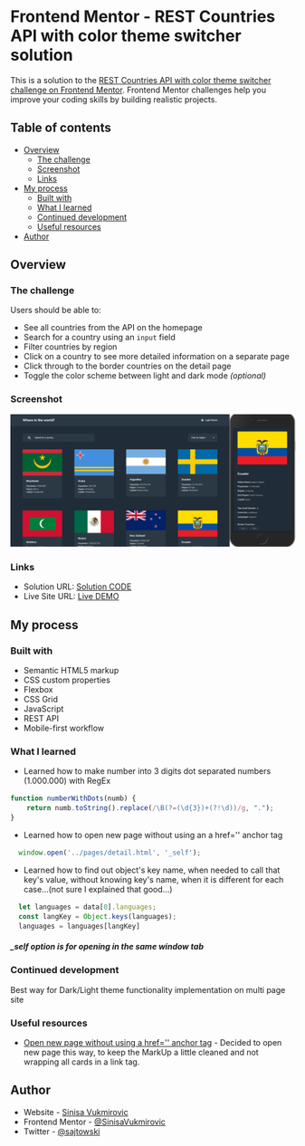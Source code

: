# Frontend Mentor - REST Countries API with color theme switcher solution

This is a solution to the [REST Countries API with color theme switcher challenge on Frontend Mentor](https://www.frontendmentor.io/challenges/rest-countries-api-with-color-theme-switcher-5cacc469fec04111f7b848ca). Frontend Mentor challenges help you improve your coding skills by building realistic projects. 

## Table of contents

- [Overview](#overview)
  - [The challenge](#the-challenge)
  - [Screenshot](#screenshot)
  - [Links](#links)
- [My process](#my-process)
  - [Built with](#built-with)
  - [What I learned](#what-i-learned)
  - [Continued development](#continued-development)
  - [Useful resources](#useful-resources)
- [Author](#author)

## Overview

### The challenge

Users should be able to:

- See all countries from the API on the homepage
- Search for a country using an `input` field
- Filter countries by region
- Click on a country to see more detailed information on a separate page
- Click through to the border countries on the detail page
- Toggle the color scheme between light and dark mode *(optional)*

### Screenshot

![Screenshot](./screenshot.png)

### Links

- Solution URL: [Solution CODE](https://github.com/SinisaVukmirovic/FrontEnd-Mentor-challenge-5)
- Live Site URL: [Live DEMO](https://sinisavukmirovic.github.io/FrontEnd-Mentor-challenge-5/)

## My process

### Built with

- Semantic HTML5 markup
- CSS custom properties
- Flexbox
- CSS Grid
- JavaScript
- REST API
- Mobile-first workflow

### What I learned

- Learned how to make number into 3 digits dot separated numbers (1.000.000) with RegEx
```js
function numberWithDots(numb) {
    return numb.toString().replace(/\B(?=(\d{3})+(?!\d))/g, ".");
}
```

- Learned how to open new page without using an a href='' anchor tag
```js
  window.open('../pages/detail.html', '_self');
``` 

- Learned how to find out object's key name, when needed to call that key's value, without knowing key's name, when it is different for each case...(not sure I explained that good...)
```js
  let languages = data[0].languages;
  const langKey = Object.keys(languages);
  languages = languages[langKey]
```

##### _self option is for opening in the same window tab

### Continued development

Best way for Dark/Light theme functionality implementation on multi page site

### Useful resources

- [Open new page without using a href='' anchor tag](https://www.w3schools.com/jsref/met_win_open.asp) - Decided to open new page this way, to keep the MarkUp a little cleaned and not wrapping all cards in a link tag.

## Author

- Website - [Sinisa Vukmirovic](https://github.com/SinisaVukmirovic)
- Frontend Mentor - [@SinisaVukmirovic](https://www.frontendmentor.io/profile/SinisaVukmirovic)
- Twitter - [@sajtowski](https://twitter.com/sajtowski)